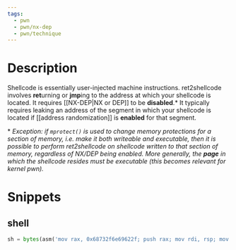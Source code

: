 ```yaml
---
tags:
  - pwn
  - pwn/nx-dep
  - pwn/technique
---
```

# Description
Shellcode is essentially user-injected machine instructions. ret2shellcode involves **ret**urning or **jmp**ing to the address at which your shellcode is located. It requires [[NX-DEP|NX or DEP]] to be **disabled**.\* It typically requires leaking an address of the segment in which your shellcode is located if [[address randomization]] is **enabled** for that segment.

\* *Exception: if `mprotect()` is used to change memory protections for a section of memory, i.e. make it both writeable and executable, then it is possible to perform ret2shellcode on shellcode written to that section of memory, regardless of NX/DEP being enabled. More generally, the **page** in which the shellcode resides must be executable (this becomes relevant for kernel pwn).*
# Snippets
## shell
```py
sh = bytes(asm('mov rax, 0x68732f6e69622f; push rax; mov rdi, rsp; mov rsi, 0; mov rdx, 0; mov rax, SYS_execve; syscall;'))
```